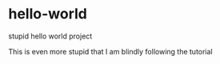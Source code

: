 # hello-world
stupid hello world project

This is even more stupid that I am blindly following the tutorial
